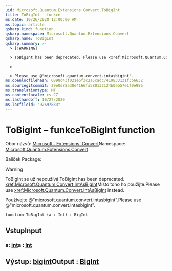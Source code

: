 ```yaml
---
uid: Microsoft.Quantum.Extensions.Convert.ToBigInt
title: ToBigInt – funkce
ms.date: 10/26/2020 12:00:00 AM
ms.topic: article
qsharp.kind: function
qsharp.namespace: Microsoft.Quantum.Extensions.Convert
qsharp.name: ToBigInt
qsharp.summary: >-
  > [!WARNING]

  > ToBigInt has been deprecated. Please use <xref:Microsoft.Quantum.Convert.IntAsBigInt> instead.

  >

  > Please use @"microsoft.quantum.convert.intasbigint".
ms.openlocfilehash: 0898c43f021e6f3c2a5cadc7419833131f3b6632
ms.sourcegitcommit: 29e0d88a30e4166fa580132124b0eb57e1f0e986
ms.translationtype: MT
ms.contentlocale: cs-CZ
ms.lasthandoff: 10/27/2020
ms.locfileid: "92697833"
---
```

# <a name="tobigint-function"></a><span data-ttu-id="5ca22-102">ToBigInt – funkce</span><span class="sxs-lookup"><span data-stu-id="5ca22-102">ToBigInt function</span></span>

<span data-ttu-id="5ca22-103">Obor názvů: [Microsoft.. Extensions. Convert](xref:Microsoft.Quantum.Extensions.Convert)</span><span class="sxs-lookup"><span data-stu-id="5ca22-103">Namespace: [Microsoft.Quantum.Extensions.Convert](xref:Microsoft.Quantum.Extensions.Convert)</span></span>

<span data-ttu-id="5ca22-104">Balíček [](https://nuget.org/packages/)</span><span class="sxs-lookup"><span data-stu-id="5ca22-104">Package: [](https://nuget.org/packages/)</span></span>


> [!WARNING]
> <span data-ttu-id="5ca22-105">ToBigInt se už nepoužívá.</span><span class="sxs-lookup"><span data-stu-id="5ca22-105">ToBigInt has been deprecated.</span></span> <span data-ttu-id="5ca22-106"><xref:Microsoft.Quantum.Convert.IntAsBigInt>Místo toho ho použijte.</span><span class="sxs-lookup"><span data-stu-id="5ca22-106">Please use <xref:Microsoft.Quantum.Convert.IntAsBigInt> instead.</span></span>
>
> <span data-ttu-id="5ca22-107">Používejte @"microsoft.quantum.convert.intasbigint".</span><span class="sxs-lookup"><span data-stu-id="5ca22-107">Please use @"microsoft.quantum.convert.intasbigint".</span></span>



```qsharp
function ToBigInt (a : Int) : BigInt
```


## <a name="input"></a><span data-ttu-id="5ca22-108">Vstup</span><span class="sxs-lookup"><span data-stu-id="5ca22-108">Input</span></span>

### <a name="a--int"></a><span data-ttu-id="5ca22-109">a: [int](xref:microsoft.quantum.lang-ref.int)</span><span class="sxs-lookup"><span data-stu-id="5ca22-109">a : [Int](xref:microsoft.quantum.lang-ref.int)</span></span>





## <a name="output--bigint"></a><span data-ttu-id="5ca22-110">Výstup: [bigint](xref:microsoft.quantum.lang-ref.bigint)</span><span class="sxs-lookup"><span data-stu-id="5ca22-110">Output : [BigInt](xref:microsoft.quantum.lang-ref.bigint)</span></span>

